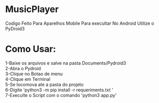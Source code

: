 # MusicPlayer
Codigo Feito Para Aparelhos Mobile
Para execultar No Android Utilize o PyDroid3
# Como Usar:
  1-Baixe os arquivos e salve na pasta Documents/Pydroid3
  <br>
  2-Abra o Pydroid
  <br>
  3-Clique no Botao de menu 
  <br>
  4-Clique em Terminal
  <br>
  5-Se locomova ate a pasta do projeto
  <br>
  6-Digite 'python3 -m pip install -r requeriments.txt '
  <br>
  7-Execulte o Script com o comando 'python3 app.py'
